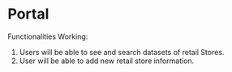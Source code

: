 # Portal

Functionalities Working:
1) Users will be able to see and search datasets of retail Stores.
2) User will be able to add new retail store information. 